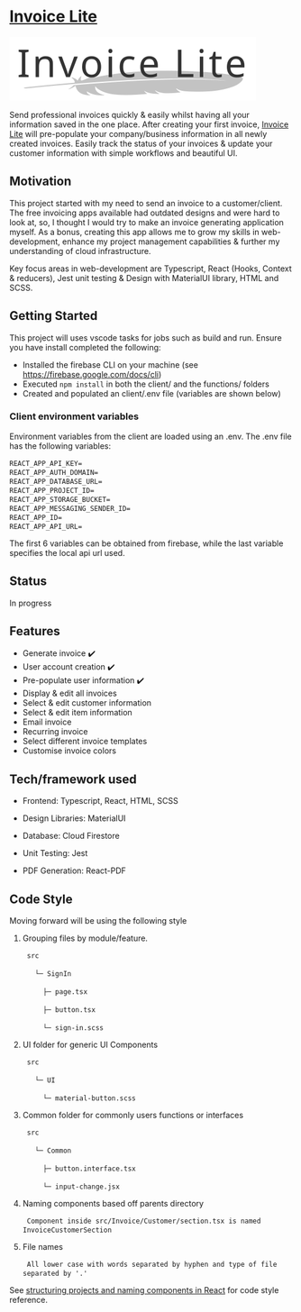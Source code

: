 # [Invoice Lite]((https://invoice-lite.project-jtp.dev))
![invoice-lite](client/src/Icon/dark.svg)

Send professional invoices quickly & easily whilst having all your information saved in the one place. After creating your first invoice, [Invoice Lite](https://invoice-lite.project-jtp.dev) will pre-populate your company/business information in all newly created invoices. 
Easily track the status of your invoices & update your customer information with simple workflows and beautiful UI. 

## Motivation 
This project started with my need to send an invoice to a customer/client. The free invoicing apps available had outdated designs and were hard to look at, so, I thought I would try to make an invoice generating application myself. As a bonus, creating this app allows me to grow my skills in web-development, enhance my project management capabilities & further my understanding of cloud infrastructure.

Key focus areas in web-development are Typescript, React (Hooks, Context & reducers), Jest unit testing & Design with MaterialUI library, HTML and SCSS.

## Getting Started
This project will uses vscode tasks for jobs such as build and run. Ensure you have install completed the following: 
- Installed the firebase CLI on your machine (see https://firebase.google.com/docs/cli)
- Executed `npm install`  in both the client/ and the functions/ folders
- Created and populated an client/.env file (variables are shown below) 

### Client environment variables 
Environment variables from the client are loaded using an .env. The .env file has the following variables:
```
REACT_APP_API_KEY=
REACT_APP_AUTH_DOMAIN=
REACT_APP_DATABASE_URL=
REACT_APP_PROJECT_ID=
REACT_APP_STORAGE_BUCKET=
REACT_APP_MESSAGING_SENDER_ID=
REACT_APP_ID=
REACT_APP_API_URL=
```

The first 6 variables can be obtained from firebase, while the last variable specifies the local api url used. 

## Status 
In progress

## Features 
- Generate invoice ✔️
- User account creation ✔️
- Pre-populate user information ✔️
- Display & edit all invoices
- Select & edit customer information 
- Select & edit item information 
- Email invoice 
- Recurring invoice
- Select different invoice templates 
- Customise invoice colors

## Tech/framework used 
- Frontend: Typescript, React, HTML, SCSS

- Design Libraries: MaterialUI

- Database: Cloud Firestore 

- Unit Testing: Jest

- PDF Generation: React-PDF 

## Code Style
Moving forward will be using the following style
1. Grouping files by module/feature. 

        src

          └─ SignIn

            ├─ page.tsx

            ├─ button.tsx

            └─ sign-in.scss
 
2. UI folder for generic UI Components

        src
          
          └─ UI
                
            └─ material-button.scss
     
3. Common folder for commonly users functions or interfaces 

        src

          └─ Common

            ├─ button.interface.tsx
            
            └─ input-change.jsx
    
4. Naming components based off parents directory 
   
        Component inside src/Invoice/Customer/section.tsx is named InvoiceCustomerSection
  
5. File names

        All lower case with words separated by hyphen and type of file separated by '.'

See [structuring projects and naming components in React](https://medium.com/hackernoon/structuring-projects-and-naming-components-in-react-1261b6e18d76) for code style reference.
